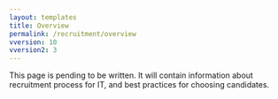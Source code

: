 ```yaml
---
layout: templates
title: Overview
permalink: /recruitment/overview
vversion: 10
vversion2: 3
---
```



This page is pending to be written. It will contain information about recruitment process for IT, and best practices for choosing candidates.

